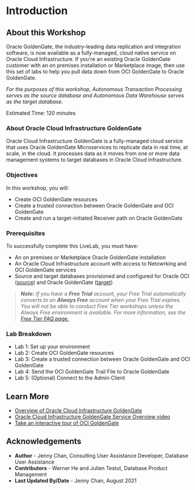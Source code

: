# Introduction

## About this Workshop

Oracle GoldenGate, the industry-leading data replication and integration software, is now available as a fully-managed, cloud native service on Oracle Cloud Infrastructure. If you're an existing Oracle GoldenGate customer with an on premises installation or Marketplace image, then use this set of labs to help you pull data down from OCI GoldenGate to Oracle GoldenGate.

*For the purposes of this workshop, Autonomous Transaction Processing serves as the source database and Autonomous Data Warehouse serves as the target database.*

Estimated Time: 120 minutes

### About Oracle Cloud Infrastructure GoldenGate

Oracle Cloud Infrastructure GoldenGate is a fully-managed cloud service that uses Oracle GoldenGate Microservices to replicate data in real time, at scale, in the cloud. It processes data as it moves from one or more data management systems to target databases in Oracle Cloud Infrastructure.

### Objectives

In this workshop, you will:
* Create OCI GoldenGate resources
* Create a trusted connection between Oracle GoldenGate and OCI GoldenGate
* Create and run a target-initiated Receiver path on Oracle GoldenGate

### Prerequisites

To successfully complete this LiveLab, you must have:

* An on premises or Marketplace Oracle GoldenGate installation
* An Oracle Cloud Infrastructure account with access to Netowrking and OCI GoldenGate services
* Source and target databases provisioned and configured for Oracle OCI ([source](https://docs.oracle.com/en/cloud/paas/goldengate-service/using/database-registrations.html#GUID-384772C7-B327-420C-B6AA-B6CEA727322F)) and Oracle GoldenGate ([target](https://www.oracle.com/middleware/technologies/fusion-certification.html))

> ***Note:** If you have a **Free Trial** account, your Free Trial automatically converts to an **Always Free** account when your Free Trial expires. You will not be able to conduct Free Tier workshops unless the Always Free environment is available. For more information, see the [Free Tier FAQ page.](https://www.oracle.com/cloud/free/faq.html)*

### Lab Breakdown

* Lab 1: Set up your environment
* Lab 2: Create OCI GoldenGate resources
* Lab 3: Create a trusted connection between Oracle GoldenGate and OCI GoldenGate
* Lab 4: Send the OCI GoldenGate Trail File to Oracle GoldenGate
* Lab 5: (Optional) Connect to the Admin Client

## Learn More

* [Overview of Oracle Cloud Infrastructure GoldenGate](https://docs.oracle.com/cloud/paas/goldengate-service/using/overview-goldengate.html)
* [Oracle Cloud Infrastructure GoldenGate Service Overview video](https://apexapps.oracle.com/pls/apex/f?p=44785:112:0::::P112_CONTENT_ID:29278)
* [Take an interactive tour of OCI GoldenGate](https://apexapps.oracle.com/pls/apex/f?p=44785:112:0::::P112_CONTENT_ID:29986)

## Acknowledgements
* **Author** - Jenny Chan, Consulting User Assistance Developer, Database User Assistance
* **Contributors** -  Werner He and Julien Testut, Database Product Management
* **Last Updated By/Date** - Jenny Chan, August 2021

